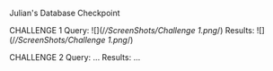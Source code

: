 Julian's Database Checkpoint

CHALLENGE 1
Query: ![](/*/ScreenShots/Challenge 1.png*/)
Results: ![](/*/ScreenShots/Challenge 1.png*/)

CHALLENGE 2
Query: ...
Results: ...